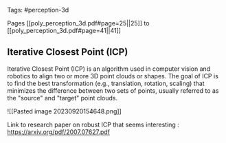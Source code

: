 Tags: #perception-3d 

Pages [[poly_perception_3d.pdf#page=25||25]] to [[poly_perception_3d.pdf#page=41||41]]

## Iterative Closest Point (ICP)

Iterative Closest Point (ICP) is an algorithm used in computer vision and robotics to align two or more 3D point clouds or shapes. The goal of ICP is to find the best transformation (e.g., translation, rotation, scaling) that minimizes the difference between two sets of points, usually referred to as the "source" and "target" point clouds.

![[Pasted image 20230920154648.png]]

Link to research paper on robust ICP that seems interesting : https://arxiv.org/pdf/2007.07627.pdf